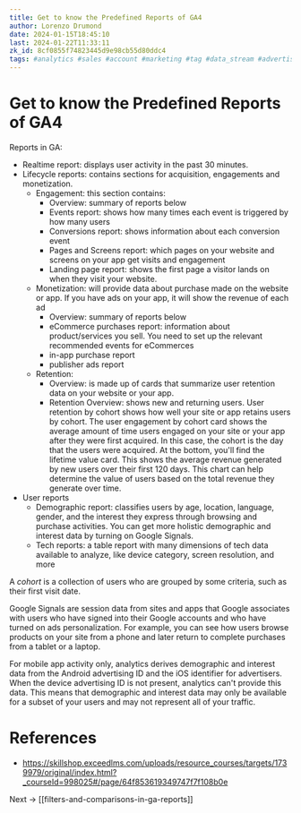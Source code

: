 ```yaml
---
title: Get to know the Predefined Reports of GA4
author: Lorenzo Drumond
date: 2024-01-15T18:45:10
last: 2024-01-22T11:33:11
zk_id: 8cf0855f74823445d9e98cb55d80ddc4
tags: #analytics #sales #account #marketing #tag #data_stream #advertising #google #firebase #data #structure #ga4 #property #mobile #real_time #recorded #website #reports
---
```



# Get to know the Predefined Reports of GA4
Reports in GA:
- Realtime report: displays user activity in the past 30 minutes.
- Lifecycle reports: contains sections for acquisition, engagements and monetization.
  - Engagement: this section contains:
    - Overview: summary of reports below
    - Events report: shows how many times each event is triggered by how many users
    - Conversions report: shows information about each conversion event
    - Pages and Screens report: which pages on your website and screens on your app get visits and engagement
    - Landing page report: shows the first page a visitor lands on when they visit your website.
  - Monetization: will provide data about purchase made on the website or app. If you have ads on your app, it will show the revenue of each ad
    - Overview: summary of reports below
    - eCommerce purchases report: information about product/services you sell. You need to set up the relevant recommended events for eCommerces
    - in-app purchase report
    - publisher ads report
  - Retention:
    - Overview: is made up of cards that summarize user retention data on your website or your app.
    - Retention Overview: shows new and returning users. User retention by cohort shows how well your site or app retains users by cohort. The user engagement by cohort card shows the average amount of time users engaged on your site or your app after they were first acquired. In this case, the cohort is the day that the users were acquired. At the bottom, you'll find the lifetime value card. This shows the average revenue generated by new users over their first 120 days. This chart can help determine the value of users based on the total revenue they generate over time.
- User reports
  - Demographic report: classifies users by age, location, language, gender, and the interest they express through browsing and purchase activities. You can get more holistic demographic and interest data by turning on Google Signals.
  - Tech reports: a table report with many dimensions of tech data available to analyze, like device category, screen resolution, and more


A _cohort_ is a collection of users who are grouped by some criteria, such as their first visit date.

Google Signals are session data from sites and apps that Google associates with users who have signed into their Google accounts and who have turned on ads personalization. For example, you can see how users browse products on your site from a phone and later return to complete purchases from a tablet or a laptop.

For mobile app activity only, analytics derives demographic and interest data from the Android advertising ID and the iOS identifier for advertisers. When the device advertising ID is not present, analytics can't provide this data. This means that demographic and interest data may only be available for a subset of your users and may not represent all of your traffic.

# References
- https://skillshop.exceedlms.com/uploads/resource_courses/targets/1739979/original/index.html?_courseId=998025#/page/64f853619349747f7f108b0e

Next -> [[filters-and-comparisons-in-ga-reports]]
